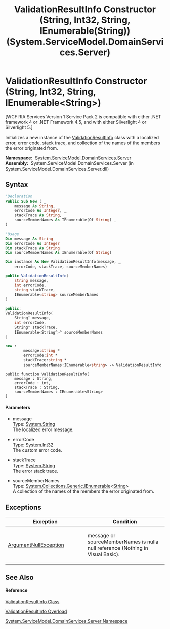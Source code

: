 ﻿---
title: ValidationResultInfo Constructor (String, Int32, String, IEnumerable(String)) (System.ServiceModel.DomainServices.Server)
TOCTitle: ValidationResultInfo Constructor (String, Int32, String, IEnumerable(String))
ms:assetid: M:System.ServiceModel.DomainServices.Server.ValidationResultInfo.#ctor(System.String,System.Int32,System.String,System.Collections.Generic.IEnumerable{System.String})
ms:mtpsurl: https://msdn.microsoft.com/en-us/library/system.servicemodel.domainservices.server.validationresultinfo.validationresultinfo(v=VS.91)
ms:contentKeyID: 28754533
ms.date: 01/27/2012
mtps_version: v=VS.91
dev_langs:
- vb
- csharp
- c++
- fsharp
- jscript
api_location:
- System.ServiceModel.DomainServices.Server.dll
api_name:
- System.ServiceModel.DomainServices.Server.ValidationResultInfo..ctor
api_type:
- Managed
topic_type:
- apiref
- kbSyntax
product_family_name: VS
ROBOTS: INDEX,FOLLOW
---

# ValidationResultInfo Constructor (String, Int32, String, IEnumerable\<String\>)

\[WCF RIA Services Version 1 Service Pack 2 is compatible with either .NET framework 4 or .NET Framework 4.5, and with either Silverlight 4 or Silverlight 5.\]

Initializes a new instance of the [ValidationResultInfo](ff422142\(v=vs.91\).md) class with a localized error, error code, stack trace, and collection of the names of the members the error originated from.

**Namespace:**  [System.ServiceModel.DomainServices.Server](ff423220\(v=vs.91\).md)  
**Assembly:**  System.ServiceModel.DomainServices.Server (in System.ServiceModel.DomainServices.Server.dll)

## Syntax

``` vb
'Declaration
Public Sub New ( _
    message As String, _
    errorCode As Integer, _
    stackTrace As String, _
    sourceMemberNames As IEnumerable(Of String) _
)
```

``` vb
'Usage
Dim message As String
Dim errorCode As Integer
Dim stackTrace As String
Dim sourceMemberNames As IEnumerable(Of String)

Dim instance As New ValidationResultInfo(message, _
    errorCode, stackTrace, sourceMemberNames)
```

``` csharp
public ValidationResultInfo(
    string message,
    int errorCode,
    string stackTrace,
    IEnumerable<string> sourceMemberNames
)
```

``` c++
public:
ValidationResultInfo(
    String^ message, 
    int errorCode, 
    String^ stackTrace, 
    IEnumerable<String^>^ sourceMemberNames
)
```

``` fsharp
new : 
        message:string * 
        errorCode:int * 
        stackTrace:string * 
        sourceMemberNames:IEnumerable<string> -> ValidationResultInfo
```

``` jscript
public function ValidationResultInfo(
    message : String, 
    errorCode : int, 
    stackTrace : String, 
    sourceMemberNames : IEnumerable<String>
)
```

#### Parameters

  - message  
    Type: [System.String](https://msdn.microsoft.com/en-us/library/s1wwdcbf)  
    The localized error message.  

<!-- end list -->

  - errorCode  
    Type: [System.Int32](https://msdn.microsoft.com/en-us/library/td2s409d)  
    The custom error code.  

<!-- end list -->

  - stackTrace  
    Type: [System.String](https://msdn.microsoft.com/en-us/library/s1wwdcbf)  
    The error stack trace.  

<!-- end list -->

  - sourceMemberNames  
    Type: [System.Collections.Generic.IEnumerable](https://msdn.microsoft.com/en-us/library/9eekhta0)\<[String](https://msdn.microsoft.com/en-us/library/s1wwdcbf)\>  
    A collection of the names of the members the error originated from.  

## Exceptions

<table>
<colgroup>
<col style="width: 50%" />
<col style="width: 50%" />
</colgroup>
<thead>
<tr class="header">
<th>Exception</th>
<th>Condition</th>
</tr>
</thead>
<tbody>
<tr class="odd">
<td><a href="https://msdn.microsoft.com/en-us/library/27426hcy">ArgumentNullException</a></td>
<td><p>message or sourceMemberNames is nulla null reference (Nothing in Visual Basic).</p></td>
</tr>
</tbody>
</table>

## See Also

#### Reference

[ValidationResultInfo Class](ff422142\(v=vs.91\).md)

[ValidationResultInfo Overload](ff422390\(v=vs.91\).md)

[System.ServiceModel.DomainServices.Server Namespace](ff423220\(v=vs.91\).md)

